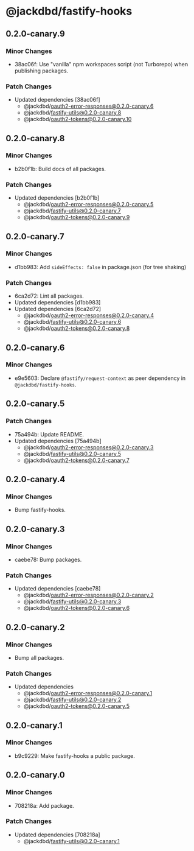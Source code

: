# @jackdbd/fastify-hooks

## 0.2.0-canary.9

### Minor Changes

- 38ac06f: Use "vanilla" npm workspaces script (not Turborepo) when publishing packages.

### Patch Changes

- Updated dependencies [38ac06f]
  - @jackdbd/oauth2-error-responses@0.2.0-canary.6
  - @jackdbd/fastify-utils@0.2.0-canary.8
  - @jackdbd/oauth2-tokens@0.2.0-canary.10

## 0.2.0-canary.8

### Minor Changes

- b2b0f1b: Build docs of all packages.

### Patch Changes

- Updated dependencies [b2b0f1b]
  - @jackdbd/oauth2-error-responses@0.2.0-canary.5
  - @jackdbd/fastify-utils@0.2.0-canary.7
  - @jackdbd/oauth2-tokens@0.2.0-canary.9

## 0.2.0-canary.7

### Minor Changes

- d1bb983: Add `sideEffects: false` in package.json (for tree shaking)

### Patch Changes

- 6ca2d72: Lint all packages.
- Updated dependencies [d1bb983]
- Updated dependencies [6ca2d72]
  - @jackdbd/oauth2-error-responses@0.2.0-canary.4
  - @jackdbd/fastify-utils@0.2.0-canary.6
  - @jackdbd/oauth2-tokens@0.2.0-canary.8

## 0.2.0-canary.6

### Minor Changes

- e9e5603: Declare `@fastify/request-context` as peer dependency in `@jackdbd/fastify-hooks`.

## 0.2.0-canary.5

### Patch Changes

- 75a494b: Update README.
- Updated dependencies [75a494b]
  - @jackdbd/oauth2-error-responses@0.2.0-canary.3
  - @jackdbd/fastify-utils@0.2.0-canary.5
  - @jackdbd/oauth2-tokens@0.2.0-canary.7

## 0.2.0-canary.4

### Minor Changes

- Bump fastify-hooks.

## 0.2.0-canary.3

### Minor Changes

- caebe78: Bump packages.

### Patch Changes

- Updated dependencies [caebe78]
  - @jackdbd/oauth2-error-responses@0.2.0-canary.2
  - @jackdbd/fastify-utils@0.2.0-canary.3
  - @jackdbd/oauth2-tokens@0.2.0-canary.6

## 0.2.0-canary.2

### Minor Changes

- Bump all packages.

### Patch Changes

- Updated dependencies
  - @jackdbd/oauth2-error-responses@0.2.0-canary.1
  - @jackdbd/fastify-utils@0.2.0-canary.2
  - @jackdbd/oauth2-tokens@0.2.0-canary.5

## 0.2.0-canary.1

### Minor Changes

- b9c9229: Make fastify-hooks a public package.

## 0.2.0-canary.0

### Minor Changes

- 708218a: Add package.

### Patch Changes

- Updated dependencies [708218a]
  - @jackdbd/fastify-utils@0.2.0-canary.1
